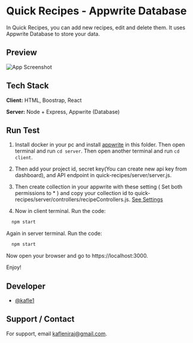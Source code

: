 
# Quick Recipes - Appwrite  Database

In Quick Recipes, you can add new recipes, edit and delete them. It uses Appwrite Database to store your data.

## Preview

![App Screenshot](https://i.ibb.co/TRqDV5z/Screenshot-from-2021-09-06-18-42-59.png)

  
## Tech Stack

**Client:** HTML, Boostrap, React

**Server:** Node + Express, Appwrite (Database)

  
## Run Test

1. Install docker in your pc and install [appwrite](https://appwrite.io/) in this folder. Then open terminal and run ``cd server``. Then open another terminal and run ``cd client``.

2. Then add your project id, secret key(You can create new api key from dashboard), and API endpoint in quick-recipes/server/server.js.

3. Then create collection in your appwrite with these setting ( Set both permissions to * ) and copy your collection id to quick-recipes/server/controllers/recipeControllers.js.
[See Settings](https://ibb.co/5WCfwSBhttps://ibb.co/5WCfwSB)


4. Now in client terminal. Run the code:

```bash
  npm start
```
Again in server terminal. Run the code:

```bash
  npm start
```
 Now open your browser and go to https://localhost:3000.

 Enjoy!
  
## Developer

- [@kafle1](https://www.github.com/kafle1)

  
## Support / Contact

For support, email kafleniraj@gmail.com.

  
